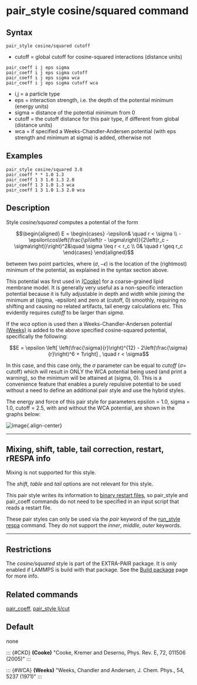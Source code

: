 # pair_style cosine/squared command

## Syntax

``` LAMMPS
pair_style cosine/squared cutoff
```

-   cutoff = global cutoff for cosine-squared interactions (distance
    units)

``` LAMMPS
pair_coeff i j eps sigma
pair_coeff i j eps sigma cutoff
pair_coeff i j eps sigma wca
pair_coeff i j eps sigma cutoff wca
```

-   i,j = a particle type
-   eps = interaction strength, i.e. the depth of the potential minimum
    (energy units)
-   sigma = distance of the potential minimum from 0
-   cutoff = the cutoff distance for this pair type, if different from
    global (distance units)
-   wca = if specified a Weeks-Chandler-Andersen potential (with eps
    strength and minimum at sigma) is added, otherwise not

## Examples

``` LAMMPS
pair_style cosine/squared 3.0
pair_coeff * * 1.0 1.3
pair_coeff 1 3 1.0 1.3 2.0
pair_coeff 1 3 1.0 1.3 wca
pair_coeff 1 3 1.0 1.3 2.0 wca
```

## Description

Style *cosine/squared* computes a potential of the form

$$\begin{aligned}
E =
\begin{cases}
-\epsilon& \quad r < \sigma \\
-\epsilon\cos\left(\frac{\pi\left(r - \sigma\right)}{2\left(r_c - \sigma\right)}\right)^2&\quad \sigma \leq r < r_c \\
0& \quad r \geq r_c
\end{cases}
\end{aligned}$$

between two point particles, where ($\sigma, -\epsilon$) is the location
of the (rightmost) minimum of the potential, as explained in the syntax
section above.

This potential was first used in [(Cooke)](CKD) for a coarse-grained
lipid membrane model. It is generally very useful as a non-specific
interaction potential because it is fully adjustable in depth and width
while joining the minimum at (sigma, -epsilon) and zero at (cutoff, 0)
smoothly, requiring no shifting and causing no related artifacts, tail
energy calculations etc. This evidently requires *cutoff* to be larger
than *sigma*.

If the *wca* option is used then a Weeks-Chandler-Andersen potential
[(Weeks)](WCA) is added to the above specified cosine-squared potential,
specifically the following:

$$E = \epsilon \left[ \left(\frac{\sigma}{r}\right)^{12} -
                      2\left(\frac{\sigma}{r}\right)^6 + 1\right]
                      , \quad r < \sigma$$

In this case, and this case only, the $\sigma$ parameter can be equal to
*cutoff* ($\sigma =$ cutoff) which will result in ONLY the WCA potential
being used (and print a warning), so the minimum will be attained at
(sigma, 0). This is a convenience feature that enables a purely
repulsive potential to be used without a need to define an additional
pair style and use the hybrid styles.

The energy and force of this pair style for parameters epsilon = 1.0,
sigma = 1.0, cutoff = 2.5, with and without the WCA potential, are shown
in the graphs below:

![image](JPG/pair_cosine_squared_graphs.jpg){.align-center}

------------------------------------------------------------------------

## Mixing, shift, table, tail correction, restart, rRESPA info

Mixing is not supported for this style.

The *shift*, *table* and *tail* options are not relevant for this style.

This pair style writes its information to [binary restart
files](restart), so pair_style and pair_coeff commands do not need to be
specified in an input script that reads a restart file.

These pair styles can only be used via the *pair* keyword of the
[run_style respa](run_style) command. They do not support the *inner*,
*middle*, *outer* keywords.

------------------------------------------------------------------------

## Restrictions

The *cosine/squared* style is part of the EXTRA-PAIR package. It is only
enabled if LAMMPS is build with that package. See the [Build
package](Build_package) page for more info.

## Related commands

[pair_coeff](pair_coeff), [pair_style lj/cut](pair_lj)

## Default

none

::: {#CKD}
**(Cooke)** \"Cooke, Kremer and Deserno, Phys. Rev. E, 72, 011506
(2005)\"
:::

::: {#WCA}
**(Weeks)** \"Weeks, Chandler and Andersen, J. Chem. Phys., 54, 5237
(1971)\"
:::
